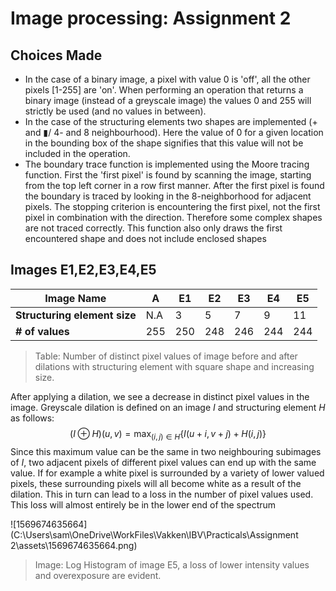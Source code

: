 # Image processing: Assignment 2

## Choices Made

- In the case of a binary image, a pixel with value 0 is 'off', all the other pixels [1-255] are 'on'. When performing an operation that returns a binary image (instead of a greyscale image) the values 0 and 255 will strictly be used (and no values in between).
- In the case of the structuring elements two shapes are implemented (+ and ▮/ 4- and 8 neighbourhood). Here the value of 0 for a given location in the bounding box of the shape signifies that this value will not be included in the operation.
- The boundary trace function is implemented using the Moore tracing function. First the 'first pixel' is found by scanning the image, starting from the top left corner in a row first manner. After the first pixel is found the boundary is traced by looking in the 8-neighborhood for adjacent pixels. The stopping criterion is encountering the first pixel, not the first pixel in combination with the direction. Therefore some complex shapes are not traced correctly. This function also only draws the first encountered shape and does not include enclosed shapes



## Images E1,E2,E3,E4,E5



| Image Name                   | A    | E1   | E2   | E3   | E4   | E5   |
| ---------------------------- | ---- | ---- | ---- | ---- | ---- | ---- |
| **Structuring element size** | N.A  | 3    | 5    | 7    | 9    | 11   |
| **# of values**              | 255  | 250  | 248  | 246  | 244  | 244  |

>  Table: Number of distinct pixel values of image before and after dilations with structuring element with square shape and increasing size.

After applying a dilation, we see a decrease in distinct pixel values in the image. Greyscale dilation is defined on an image $I$ and structuring element $H$ as follows:
$$
(I \oplus H) (u,v) = \max_{(i,j) \in H} \{I(u+i,v+j) + H(i,j)\}
$$
Since this maximum value can be the same in two neighbouring subimages of $I$, two adjacent pixels of different pixel values can end up with the same value. If for example a white pixel is surrounded by a variety of lower valued pixels, these surrounding pixels will all become white as a result of the dilation. This in turn can lead to a loss in the number of pixel values used. This loss will almost entirely be in the lower end of the spectrum

![1569674635664](C:\Users\sam\OneDrive\WorkFiles\Vakken\IBV\Practicals\Assignment 2\assets\1569674635664.png)

> Image: Log Histogram of image E5, a loss of lower intensity values and overexposure are evident.